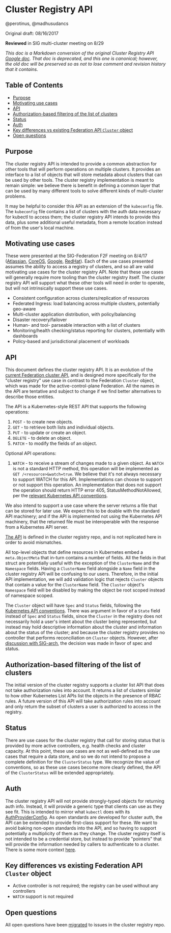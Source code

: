 # Cluster Registry API

@perotinus, @madhusudancs

Original draft: 08/16/2017

**Reviewed** in SIG multi-cluster meeting on 8/29

*This doc is a Markdown conversion of the original Cluster Registry API
[Google doc](https://docs.google.com/document/d/1Oi9EO3Jwtp69obakl-9YpLkP764GZzsz95XJlX1a960/edit).
That doc is deprecated, and this one is canonical; however, the old doc will be
preserved so as not to lose comment and revision history that it contains.*
## Table of Contents

-   [Purpose](#purpose)
-   [Motivating use cases](#motivating-use-cases)
-   [API](#api)
-   [Authorization-based filtering of the list of clusters](#authorization-based-filtering-of-the-list-of-clusters)
-   [Status](#status)
-   [Auth](#auth)
-   [Key differences vs existing Federation API `Cluster` object](#key-differences-vs-existing-federation-api-cluster-object)
-   [Open questions](#open-questions)

## Purpose

The cluster registry API is intended to provide a common abstraction for other
tools that will perform operations on multiple clusters. It provides an
interface to a list of objects that will store metadata about clusters that can
be used by other tools. The cluster registry implementation is meant to remain
simple: we believe there is benefit in defining a common layer that can be used
by many different tools to solve different kinds of multi-cluster problems.

It may be helpful to consider this API as an extension of the `kubeconfig` file.
The `kubeconfig` file contains a list of clusters with the auth data necessary
for kubectl to access them; the cluster registry API intends to provide this
data, plus some additional useful metadata, from a remote location instead of
from the user's local machine.

## Motivating use cases

These were presented at the SIG-Federation F2F meeting on 8/4/17
([Atlassian](https://docs.google.com/document/d/1PH859COCWSkRxILrQd6wDdYLGJaBtWQkSN3I-Lnam3g/edit#heading=h.suxgoa67n1aw),
[CoreOS](https://docs.google.com/presentation/d/1InJagQNOxqA0ftK0peJLzyEFU2IZEXrJprDN6fcleMg/edit#slide=id.p),
[Google](https://docs.google.com/presentation/d/1Php_HnHI-Sy20ieyd_jBgr7XTs0fKT0Cq9z6dC4zOMc/),
[RedHat](https://docs.google.com/presentation/d/1dExjeSQTXI8_k00nqXRkSIFPTkzAzUTFtETU4Trg5yw/edit#slide=id.p)).
Each of the use cases presented assumes the ability to access a registry of
clusters, and so all are valid motivating use cases for the cluster registry
API. Note that these use cases will generally require more tooling than the
cluster registry itself. The cluster registry API will support what these other
tools will need in order to operate, but will not intrinsically support these
use cases.

-   Consistent configuration across clusters/replication of resources
-   Federated Ingress: load balancing across multiple clusters, potentially
    geo-aware
-   Multi-cluster application distribution, with policy/balancing
-   Disaster recovery/failover
-   Human- and tool- parseable interaction with a list of clusters
-   Monitoring/health checking/status reporting for clusters, potentially with
    dashboards
-   Policy-based and jurisdictional placement of workloads

## API

This document defines the cluster registry API. It is an evolution of the
[current Federation cluster API](https://github.com/kubernetes/kubernetes/blob/master/federation/apis/federation/types.go#L99),
and is designed more specifically for the "cluster registry" use case in
contrast to the Federation `Cluster` object, which was made for the
active-control-plane Federation. All the names in the API are tentative and
subject to change if we find better alternatives to describe those entities.

The API is a Kubernetes-style REST API that supports the following operations:

1.  `POST` - to create new objects.
1.  `GET` - to retrieve both lists and individual objects.
1.  `PUT` - to update or create an object.
1.  `DELETE` - to delete an object.
1.  `PATCH` - to modify the fields of an object.

Optional API operations:

1.  `WATCH` - to receive a stream of changes made to a given object. As `WATCH`
    is not a standard HTTP method, this operation will be implemented as `GET
    /<resource>&watch=true`. We believe that it's not always necessary to
    support WATCH for this API. Implementations can choose to support or not
    support this operation. An implementation that does not support the
    operation should return HTTP error 405, StatusMethodNotAllowed, per the
    [relevant Kubernetes API conventions](https://github.com/kubernetes/community/blob/master/contributors/devel/api-conventions.md#error-codes).

We also intend to support a use case where the server returns a file that can be
stored for later use. We expect this to be doable with the standard API
machinery; and if the API is implemented not using the Kubernetes API machinery,
that the returned file must be interoperable with the response from a Kubernetes
API server.

[The API](https://github.com/kubernetes/cluster-registry/blob/master/pkg/apis/clusterregistry/v1alpha1/types.go)
is defined in the cluster registry repo, and is not replicated here in order to
avoid mismatches.

All top-level objects that define resources in Kubernetes embed a
`meta.ObjectMeta` that in-turn contains a number of fields. All the fields in
that struct are potentially useful with the exception of the `ClusterName` and
the `Namespace` fields. Having a `ClusterName` field alongside a `Name` field in
the cluster registry API will be confusing to our users. Therefore, in the
initial API implementation, we will add validation logic that rejects `Cluster`
objects that contain a value for the `ClusterName` field. The `Cluster` object's
`Namespace` field will be disabled by making the object be root scoped instead
of namespace scoped.

The `Cluster` object will have `Spec` and `Status` fields, following the
[Kubernetes API conventions](https://github.com/kubernetes/community/blob/master/contributors/devel/api-conventions.md#spec-and-status).
There was argument in favor of a `State` field instead of `Spec` and `Status`
fields, since the `Cluster` in the registry does not necessarily hold a user's
intent about the cluster being represented, but instead may hold descriptive
information about the cluster and information about the status of the cluster;
and because the cluster registry provides no controller that performs
reconciliation on `Cluster` objects. However, after
[discussion with SIG-arch](https://groups.google.com/forum/#!topic/kubernetes-sig-architecture/ptK2mVtha38),
the decision was made in favor of spec and status.

## Authorization-based filtering of the list of clusters

The initial version of the cluster registry supports a cluster list API that
does not take authorization rules into account. It returns a list of clusters
similar to how other Kubernetes List APIs list the objects in the presence of
RBAC rules. A future version of this API will take authorization rules into
account and only return the subset of clusters a user is authorized to access in
the registry.

## Status

There are use cases for the cluster registry that call for storing status that
is provided by more active controllers, e.g. health checks and cluster capacity.
At this point, these use cases are not as well-defined as the use cases that
require a data store, and so we do not intend to propose a complete definition
for the `ClusterStatus` type. We recognize the value of conventions, so as these
use cases become more clearly defined, the API of the `ClusterStatus` will be
extended appropriately.

## Auth

The cluster registry API will not provide strongly-typed objects for returning
auth info. Instead, it will provide a generic type that clients can use as they
see fit. This is intended to mirror what `kubectl` does with its
[AuthProviderConfig](https://github.com/kubernetes/client-go/blob/master/tools/clientcmd/api/types.go#L144).
As open standards are developed for cluster auth, the API can be extended to
provide first-class support for these. We want to avoid baking non-open
standards into the API, and so having to support potentially a multiplicity of
them as they change. The cluster registry itself is not intended to be a
credential store, but instead to provide "pointers" that will provide the
information needed by callers to authenticate to a cluster. There is some more
context
[here](https://docs.google.com/a/google.com/document/d/1cxKV4Faywsn_to49csN0S0TZLYuHgExusEsmgKQWc28/edit?usp=sharing).

## Key differences vs existing Federation API `Cluster` object

-   Active controller is not required; the registry can be used without any
    controllers
-   `WATCH` support is not required

## Open questions

All open questions have been
[migrated](https://github.com/kubernetes/cluster-registry/issues?utf8=%E2%9C%93&q=is%3Aissue%20is%3Aopen%20%22Migrated%20from%20the%20Cluster%22)
to issues in the cluster registry repo.
